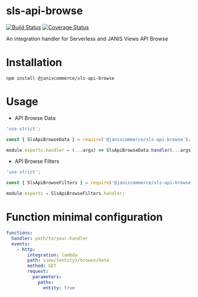 # sls-api-browse

[![Build Status](https://travis-ci.org/janis-commerce/sls-api-browse.svg?branch=master)](https://travis-ci.org/janis-commerce/sls-api-browse)
[![Coverage Status](https://coveralls.io/repos/github/janis-commerce/sls-api-browse/badge.svg?branch=master)](https://coveralls.io/github/janis-commerce/sls-api-browse?branch=master)

An integration handler for Serverless and JANIS Views API Browse

# Installation

```
npm install @janiscommerce/sls-api-browse
```

# Usage

- API Browse Data
```js
'use strict';

const { SlsApiBrowseData } = require('@janiscommerce/sls-api-browse');

module.exports.handler = (...args) => SlsApiBrowseData.handler(...args);
```

- API Browse Filters
```js
'use strict';

const { SlsApiBrowseFilters } = require('@janiscommerce/sls-api-browse');

module.exports = SlsApiBrowseFilters.handler;
```

# Function minimal configuration

```yml
functions:
  handler: path/to/your.handler
  events:
    - http:
        integration: lambda
        path: view/{entity}/browse/data
        method: GET
        request:
          parameters:
            paths:
              entity: true
```